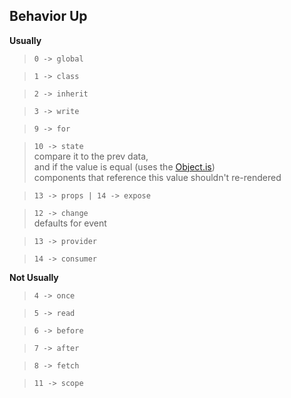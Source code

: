 ## Behavior Up
**Usually**

> `0 -> global`<br>

> `1 -> class`<br>

> `2 -> inherit`<br>

> `3 -> write`<br>
 
> `9 -> for`<br>
 
> `10 -> state` <br>
> compare it to the prev data,<br>
> and if the value is equal (uses the [Object.is](https://developer.mozilla.org/en-US/docs/Web/JavaScript/Reference/Global_Objects/Object/is#description))<br>
> components that reference this value shouldn't re-rendered
 
> `13 -> props | 14 -> expose`<br>
 
> `12 -> change` <br>
> defaults for event
 
> `13 -> provider`<br>
 
> `14 -> consumer`<br>
 
**Not Usually**
> `4 -> once`

> `5 -> read`

> `6 -> before`

> `7 -> after`

> `8 -> fetch`

> `11 -> scope`
